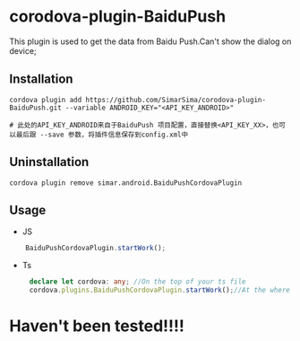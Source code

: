 # corodova-plugin-BaiduPush

This plugin is used to get the data from Baidu Push.Can't show the dialog on device;

## Installation

```shell
cordova plugin add https://github.com/SimarSima/corodova-plugin-BaiduPush.git --variable ANDROID_KEY="<API_KEY_ANDROID>"

# 此处的API_KEY_ANDROID来自于BaiduPush 项目配置，直接替换<API_KEY_XX>，也可以最后跟 --save 参数，将插件信息保存到config.xml中
```
## Uninstallation
```shell
cordova plugin remove simar.android.BaiduPushCordovaPlugin
```
## Usage
* JS
```js
    BaiduPushCordovaPlugin.startWork();
```
* Ts
``` ts
     declare let cordova: any; //On the top of your ts file
     cordova.plugins.BaiduPushCordovaPlugin.startWork();//At the where you need

```
# Haven't been tested!!!!
